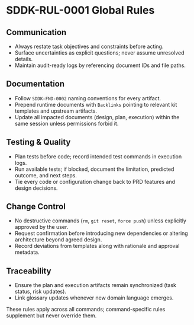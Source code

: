 # SDDK-RUL-0001 Global Rules

## Communication
- Always restate task objectives and constraints before acting.
- Surface uncertainties as explicit questions; never assume unresolved details.
- Maintain audit-ready logs by referencing document IDs and file paths.

## Documentation
- Follow `SDDK-FND-0002` naming conventions for every artifact.
- Prepend runtime documents with `Backlinks` pointing to relevant kit templates and upstream artifacts.
- Update all impacted documents (design, plan, execution) within the same session unless permissions forbid it.

## Testing & Quality
- Plan tests before code; record intended test commands in execution logs.
- Run available tests; if blocked, document the limitation, predicted outcome, and next steps.
- Tie every code or configuration change back to PRD features and design decisions.

## Change Control
- No destructive commands (`rm`, `git reset`, `force push`) unless explicitly approved by the user.
- Request confirmation before introducing new dependencies or altering architecture beyond agreed design.
- Record deviations from templates along with rationale and approval metadata.

## Traceability
- Ensure the plan and execution artifacts remain synchronized (task status, risk updates).
- Link glossary updates whenever new domain language emerges.

These rules apply across all commands; command-specific rules supplement but never override them.
